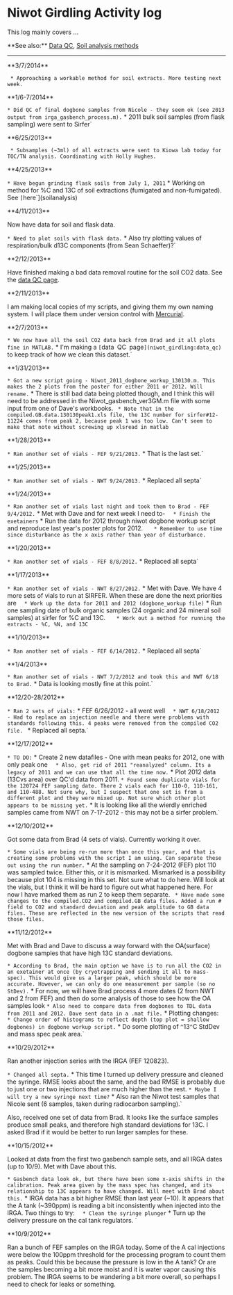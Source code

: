# Niwot Girdling Activity log

This log mainly covers ...

 **See also:\*\* [Data QC](data_qc), [Soil analysis
        methods](soilanalysis)

------------------------------------------------------------------------

 **3/7/2014\*\*

` * Approaching a workable method for soil extracts. More testing next week.`

 **1/6-7/2014\*\*

` * Did QC of final dogbone samples from Nicole - they seem ok (see 2013 output from irga_gasbench_process.m).
` * 2011 bulk soil samples (from flask sampling) were sent to Sirfer`

 **6/25/2013\*\*

` * Subsamples (~3ml) of all extracts were sent to Kiowa lab today for TOC/TN analysis. Coordinating with Holly Hughes.`

 **4/25/2013\*\*

` * Have begun grinding flask soils from July 1, 2011
` * Working on method for %C and 13C of soil extractions (fumigated and non-fumigated). See `[`here`](soilanalysis)

 **4/11/2013\*\*

Now have data for soil and flask data.

` * Need to plot soils with flask data.
` * Also try plotting values of respiration/bulk d13C components (from Sean Schaeffer)?`

 **2/12/2013\*\*

Have finished making a bad data removal routine for the soil CO2 data.
See the [data QC page](niwot_girdling:data_qc).

 **2/11/2013\*\*

I am making local copies of my scripts, and giving them my own naming
system. I will place them under version control with
[Mercurial](procedures:mercurial).

 **2/7/2013\*\*

` * We now have all the soil CO2 data back from Brad and it all plots fine in MATLAB.
` * I'm making a `[`data` `QC`
`page`](niwot_girdling:data_qc)` to keep track of how we clean this dataset.`

 **1/31/2013\*\*

` * Got a new script going - Niwot_2011_dogbone_workup_130130.m. This makes the 2 plots from the poster for either 2011 or 2012. Will rename.
` * There is still bad data being plotted though, and I think this will need to be addressed in the Niwot_gasbench_ver3GM.m file with some input from one of Dave's workbooks.
` * Note that in the compiled.GB.data.130130peak1.xls file, the 13C number for sirfer#12-11224 comes from peak 2, because peak 1 was too low. Can't seem to make that note without screwing up xlsread in matlab`

 **1/28/2013\*\*

` * Ran another set of vials - FEF 9/21/2013.
` * That is the last set.`

 **1/25/2013\*\*

` * Ran another set of vials - NWT 9/24/2013.
` * Replaced all septa`

 **1/24/2013\*\*

` * Ran another set of vials last night and took them to Brad - FEF 9/4/2012.
` * Met with Dave and for next week I need to- 
`   * Finish the exetainers
`   * Run the data for 2012 through niwot dogbone workup script and reproduce last year's poster plots for 2012.
`   * Remember to use time since disturbance as the x axis rather than year of disturbance.`

 **1/20/2013\*\*

` * Ran another set of vials - FEF 8/8/2012.
` * Replaced all septa`

 **1/17/2013\*\*

` * Ran another set of vials - NWT 8/27/2012.
` * Met with Dave. We have 4 more sets of vials to run at SIRFER. When these are done the next priorities are
`   * Work up the data for 2011 and 2012 (dogbone_workup file)
`   * Run one sampling date of bulk organic samples (24 organic and 24 mineral soil samples) at sirfer for %C and 13C.
`   * Work out a method for running the extracts - %C, %N, and 13C`

 **1/10/2013\*\*

` * Ran another set of vials - FEF 6/14/2012.
` * Replaced all septa`

 **1/4/2013\*\*

` * Ran another set of vials - NWT 7/2/2012 and took this and NWT 6/18 to Brad.
` * Data is looking mostly fine at this point.`

 **12/20-28/2012\*\*

` * Ran 2 sets of vials:
`   * FEF 6/26/2012 - all went well
`   * NWT 6/18/2012 - Had to replace an injection needle and there were problems with standards following this. 4 peaks were removed from the compiled CO2 file. 
` * Replaced all septa.`

 **12/17/2012\*\*

` * TO DO:
`   * Create 2 new datafiles - One with mean peaks for 2012, one with only peak one
`   * Also, get rid of 2011 "reanalyzed" column. Its a legacy of 2011 and we can use that all the time now.
`   * Plot 2012 data (13Cvs area) over QC'd data from 2011.
` * Found some duplicate vials for the 120724 FEF sampling date. There 2 vials each for 110-0, 110-161, and 110-488. Not sure why, but I suspect that one set is from a different plot and they were mixed up. Not sure which other plot appears to be missing yet.
` * It is looking like all the wierdly enriched samples came from NWT on 7-17-2012 - this may not be a sirfer problem.`

 **12/10/2012\*\*

Got some data from Brad (4 sets of vials). Currently working it over.

` * Some vials are being re-run more than once this year, and that is creating some problems with the script I am using. Can separate these out using the run number.
` * At the sampling on 7-24-2012 (FEF) plot 110 was sampled twice. Either this, or it is mismarked. Mismarked is a possibility because plot 104 is missing in this set. Not sure what to do here. Will look at the vials, but I think it will be hard to figure out what happened here. For now I have marked them as run 2 to keep them separate.
` * Have made some changes to the compiled.CO2 and compiled.GB data files. Added a run # field to CO2 and standard deviation and peak amplitude to GB data files. These are reflected in the new version of the scripts that read those files.`

 **11/12/2012\*\*

Met with Brad and Dave to discuss a way forward with the OA(surface)
dogbone samples that have high 13C standard deviations.

` * According to Brad, the main option we have is to run all the CO2 in an exetainer at once (by cryotrapping and sending it all to mass-spec). This would give us a larger peak, which should be more accurate. However, we can only do one measurement per sample (so no StDev).
` * For now, we will have Brad process 4 more dates (2 from NWT and 2 from FEF) and then do some analysis of those to see how the OA samples look
` * Also need to compare data from dogbones to TDL data from 2011 and 2012. Dave sent data in a .mat file.
` * Plotting changes:
`   * Change order of histograms to reflect depth (top plot = shallow dogbones) in dogbone workup script.
`   * Do some plotting of `^`13`^`C StdDev and mass spec peak area.`

 **10/29/2012\*\*

Ran another injection series with the IRGA (FEF 120823).

` * Changed all septa.
` * This time I turned up delivery pressure and cleaned the syringe. RMSE looks about the same, and the bad RMSE is probably due to just one or two injections that are much higher than the rest. 
` * Maybe I will try a new syringe next time?
` * Also ran the Niwot test samples that Nicole sent (6 samples, taken during radiocarbon sampling).`

Also, received one set of data from Brad. It looks like the surface
samples produce small peaks, and therefore high standard deviations for
13C. I asked Brad if it would be better to run larger samples for these.

 **10/15/2012\*\*

Looked at data from the first two gasbench sample sets, and all IRGA
dates (up to 10/9). Met with Dave about this.

` * Gasbench data look ok, but there have been some x-axis shifts in the calibration. Peak area given by the mass spec has changed, and its relationship to 13C appears to have changed. Will meet with Brad about this.
` * IRGA data has a bit higher RMSE than last year (~10). It appears that the A tank (~390ppm) is reading a bit inconsistently when injected into the IRGA. Two things to try:
`   * Clean the syringe plunger
`   * Turn up the delivery pressure on the cal tank regulators. `

 **10/9/2012\*\*

Ran a bunch of FEF samples on the IRGA today. Some of the A cal
injections were below the 100ppm threshold for the processing program to
count them as peaks. Could this be because the pressure is low in the A
tank? Or are the samples becoming a bit more moist and it is water vapor
causing this problem. The IRGA seems to be wandering a bit more overall,
so perhaps I need to check for leaks or something.
